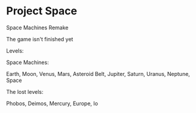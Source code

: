 # Project Space
Space Machines Remake

The game isn't finished yet

Levels:

Space Machines:

Earth,
Moon,
Venus,
Mars,
Asteroid Belt,
Jupiter,
Saturn,
Uranus,
Neptune,
Space

The lost levels:

Phobos,
Deimos,
Mercury,
Europe,
Io
